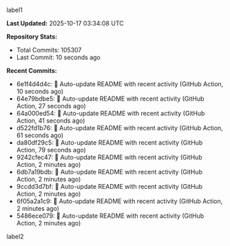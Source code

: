 
label1 
<!-- ACTIVITY_START -->
**Last Updated:** 2025-10-17 03:34:08 UTC

**Repository Stats:**
- Total Commits: 105307
- Last Commit: 10 seconds ago

**Recent Commits:**
- 6e1f4d4d4c: 🤖 Auto-update README with recent activity (GitHub Action, 10 seconds ago)
- 64e79bdbe5: 🤖 Auto-update README with recent activity (GitHub Action, 27 seconds ago)
- 64a000ed54: 🤖 Auto-update README with recent activity (GitHub Action, 41 seconds ago)
- d522fd1b76: 🤖 Auto-update README with recent activity (GitHub Action, 61 seconds ago)
- da80df29c5: 🤖 Auto-update README with recent activity (GitHub Action, 79 seconds ago)
- 9242cfec47: 🤖 Auto-update README with recent activity (GitHub Action, 2 minutes ago)
- 6db7a19bdb: 🤖 Auto-update README with recent activity (GitHub Action, 2 minutes ago)
- 9ccdd3d7bf: 🤖 Auto-update README with recent activity (GitHub Action, 2 minutes ago)
- 6f05a2a1c9: 🤖 Auto-update README with recent activity (GitHub Action, 2 minutes ago)
- 5486ece079: 🤖 Auto-update README with recent activity (GitHub Action, 2 minutes ago)
<!-- ACTIVITY_END -->

label2
